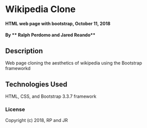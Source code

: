 # Wikipedia Clone

#### HTML web page with bootstrap, October 11, 2018

#### By ** Ralph Perdomo and Jared Reando**

## Description

Web page cloning the aesthetics of wikipedia using the Bootstrap frameworkd

## Technologies Used
HTML, CSS, and Bootstrap 3.3.7 framework

### License
Copyright (c) 2018, RP and JR

